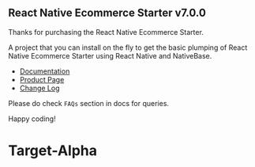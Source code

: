 
## React Native Ecommerce Starter v7.0.0

Thanks for purchasing the React Native Ecommerce Starter.

A project that you can install on the fly to get the basic plumping of React Native Ecommerce Starter using React Native and NativeBase.

-   [Documentation](http://docs.market.nativebase.io/react-native-ecommerce-starter-app-ui/)
-   [Product Page](https://market.nativebase.io/view/react-native-e-commerce-starter)
-	[Change Log](http://gitstrap.com/strapmobile/Ecommerce/blob/v7.0.0/ChangeLog.md)

Please do check `FAQs` section in docs for queries.

Happy coding!
# Target-Alpha

